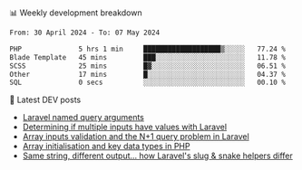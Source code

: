 📊 Weekly development breakdown
<!--START_SECTION:waka-->

```txt
From: 30 April 2024 - To: 07 May 2024

PHP              5 hrs 1 min     ███████████████████▒░░░░░   77.24 %
Blade Template   45 mins         ███░░░░░░░░░░░░░░░░░░░░░░   11.78 %
SCSS             25 mins         █▓░░░░░░░░░░░░░░░░░░░░░░░   06.51 %
Other            17 mins         █░░░░░░░░░░░░░░░░░░░░░░░░   04.37 %
SQL              0 secs          ░░░░░░░░░░░░░░░░░░░░░░░░░   00.10 %
```

<!--END_SECTION:waka-->

📕 Latest DEV posts
<!-- BLOG-POST-LIST:START -->
- [Laravel named query arguments](https://dev.to/michaelvickersuk/laravel-named-query-arguments-28kd)
- [Determining if multiple inputs have values with Laravel](https://dev.to/michaelvickersuk/determining-if-multiple-inputs-have-values-with-laravel-km6)
- [Array inputs validation and the N+1 query problem in Laravel](https://dev.to/michaelvickersuk/array-inputs-validation-and-the-n1-query-problem-in-laravel-2agb)
- [Array initialisation and key data types in PHP](https://dev.to/michaelvickersuk/array-initialisation-and-key-data-types-in-php-1e5b)
- [Same string, different output... how Laravel&#39;s slug &amp; snake helpers differ](https://dev.to/michaelvickersuk/same-string-different-output-how-laravels-slug-snake-helpers-differ-1ccj)
<!-- BLOG-POST-LIST:END -->
